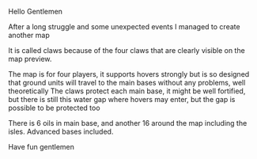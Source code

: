 Hello Gentlemen  

After a long struggle and some unexpected events I managed to create another map  

It is called claws because of the four claws that are clearly visible on the map preview.

The map is for four players, it supports hovers strongly but is so designed that ground units will travel to the main bases without any problems, well theoretically  The claws protect each main base, it might be well fortified, but there is still this water gap where hovers may enter, but the gap is possible to be protected too  

There is 6 oils in main base, and another 16 around the map including the isles. Advanced bases included.

Have fun gentlemen  
